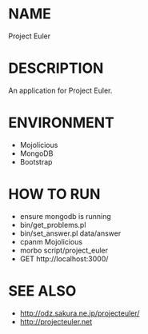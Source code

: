 NAME
=============

Project Euler

DESCRIPTION
===========

An application for Project Euler.

ENVIRONMENT
===========

- Mojolicious
- MongoDB
- Bootstrap

HOW TO RUN
==========

- ensure mongodb is running
- bin/get_problems.pl
- bin/set_answer.pl data/answer
- cpanm Mojolicious
- morbo script/project_euler
- GET http://localhost:3000/

SEE ALSO
========

- http://odz.sakura.ne.jp/projecteuler/
- http://projecteuler.net
